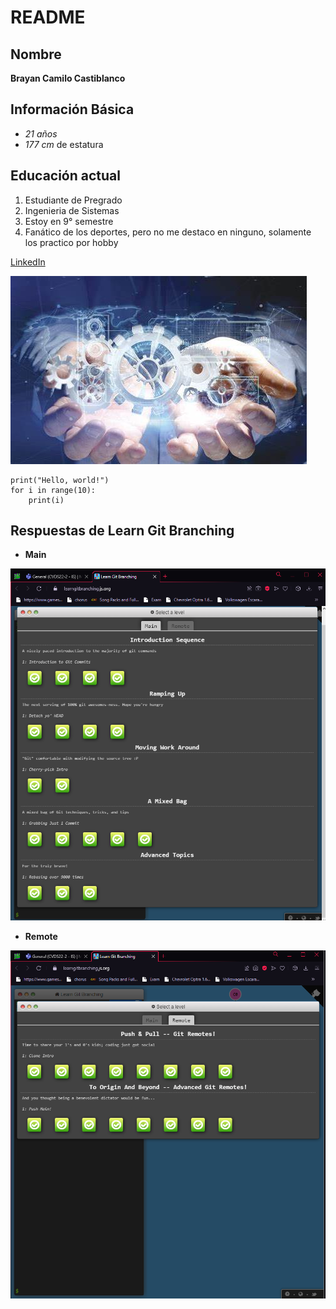 # README
## Nombre
**Brayan Camilo Castiblanco**
## Información Básica 
- *21 años*
- *177 cm* de estatura
## Educación actual
1. Estudiante de Pregrado
2. Ingenieria de Sistemas
3. Estoy en 9° semestre
4. Fanático de los deportes, pero no me destaco en ninguno, solamente los practico por hobby

[LinkedIn](www.linkedin.com/in/brayan-castiblanco2208)

![Image text](https://github.com/CamiloCastiblanco/CVDS/blob/master/Brayan_Castiblanco/OIP.jfif)


```
print("Hello, world!")
for i in range(10):
    print(i)
```

## Respuestas de Learn Git Branching
- **Main**

![Image text](https://github.com/CamiloCastiblanco/CVDS/blob/master/Brayan_Castiblanco/Main.png)
- **Remote**

![Image text](https://github.com/CamiloCastiblanco/CVDS/blob/master/Brayan_Castiblanco/Remote.png)
